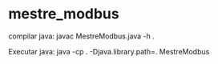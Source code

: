 # mestre_modbus

compilar java:
javac MestreModbus.java -h .

Executar java:
java -cp . -Djava.library.path=. MestreModbus
